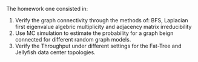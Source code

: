 The homework one consisted in:
1) Verify the graph connectivity through the methods of: BFS, Laplacian first eigenvalue algebric multiplicity and adjacency matrix irreducibility
2) Use MC simulation to estimate the probability for a graph beign connected for different random graph models.
3) Verify the Throughput under different settings for the Fat-Tree and Jellyfish data center topologies.
